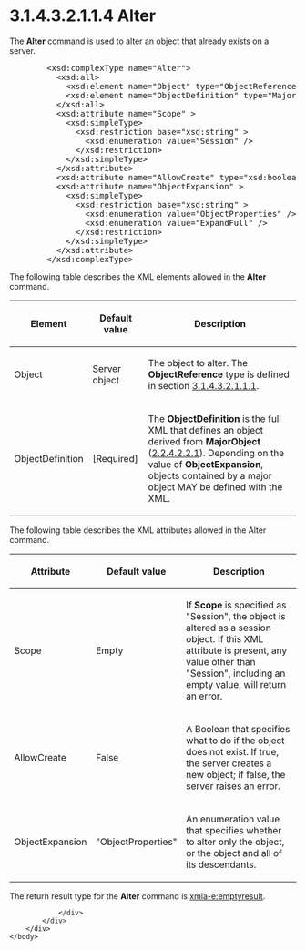 <html dir="LTR" xmlns:mshelp="http://msdn.microsoft.com/mshelp" xmlns:ddue="http://ddue.schemas.microsoft.com/authoring/2003/5" xmlns:xlink="http://www.w3.org/1999/xlink" xmlns:tool="http://www.microsoft.com/tooltip">
    <head>
        <meta http-equiv="Content-Type" content="text/html; CHARSET=utf-8"></meta>
        <meta name="save" content="history"></meta>
        <title>3.1.4.3.2.1.1.4 Alter</title>
        <xml>
            <mshelp:toctitle title="3.1.4.3.2.1.1.4 Alter"></mshelp:toctitle>
            <mshelp:rltitle title="[MS-SSAS]: Alter"></mshelp:rltitle>
            <mshelp:keyword index="A" term="374a42e4-3a0c-4eb0-ae9f-6650e23704f3"></mshelp:keyword>
            <mshelp:attr name="DCSext.ContentType" value="open specification"></mshelp:attr>
            <mshelp:attr name="AssetID" value="374a42e4-3a0c-4eb0-ae9f-6650e23704f3"></mshelp:attr>
            <mshelp:attr name="TopicType" value="kbRef"></mshelp:attr>
            <mshelp:attr name="DCSext.Title" value="[MS-SSAS]: Alter" />
        </xml>
    </head>
    <body>
        <div id="header">
            <h1 class="heading">3.1.4.3.2.1.1.4 Alter</h1>
        </div>
        <div id="mainSection">
            <div id="mainBody">
                <div id="allHistory" class="saveHistory"></div>
                <div id="sectionSection0" class="section" name="collapseableSection">
                    

<p>The <b>Alter</b> command is used to alter an object that
already exists on a server.</p>

<dl>
<dd>
<div><pre>   &lt;xsd:complexType name=&quot;Alter&quot;&gt;
     &lt;xsd:all&gt;
       &lt;xsd:element name=&quot;Object&quot; type=&quot;ObjectReference&quot; minOccurs=&quot;0&quot; /&gt;
       &lt;xsd:element name=&quot;ObjectDefinition&quot; type=&quot;MajorObject&quot; /&gt;
     &lt;/xsd:all&gt;
     &lt;xsd:attribute name=&quot;Scope&quot; &gt;
       &lt;xsd:simpleType&gt;
         &lt;xsd:restriction base=&quot;xsd:string&quot; &gt;
           &lt;xsd:enumeration value=&quot;Session&quot; /&gt;
         &lt;/xsd:restriction&gt;
       &lt;/xsd:simpleType&gt;
     &lt;/xsd:attribute&gt;
     &lt;xsd:attribute name=&quot;AllowCreate&quot; type=&quot;xsd:boolean&quot; /&gt;
     &lt;xsd:attribute name=&quot;ObjectExpansion&quot; &gt;
       &lt;xsd:simpleType&gt;
         &lt;xsd:restriction base=&quot;xsd:string&quot; &gt;
           &lt;xsd:enumeration value=&quot;ObjectProperties&quot; /&gt;
           &lt;xsd:enumeration value=&quot;ExpandFull&quot; /&gt;
         &lt;/xsd:restriction&gt;
       &lt;/xsd:simpleType&gt;
     &lt;/xsd:attribute&gt;
   &lt;/xsd:complexType&gt;
</pre></div>
</dd></dl>

<p>The following table describes the XML elements allowed in
the <b>Alter</b> command.</p>

<table>
 <thead>
  <tr>
   <th>
   <p>Element</p>
   </th>
   <th>
   <p>Default value</p>
   </th>
   <th>
   <p>Description</p>
   </th>
  </tr>
 </thead>
 <tr>
  <td>
  <p>Object</p>
  </td>
  <td>
  <p>Server object</p>
  </td>
  <td>
  <p>The object to alter. The <b>ObjectReference</b> type
  is defined in section <a href="26834101-a86b-4365-8e58-d6e4a6ad377d.htm">3.1.4.3.2.1.1.1</a>.</p>
  </td>
 </tr>
 <tr>
  <td>
  <p>ObjectDefinition</p>
  </td>
  <td>
  <p>[Required]</p>
  </td>
  <td>
  <p>The <b>ObjectDefinition</b> is the full XML that
  defines an object derived from <b>MajorObject</b> (<a href="b38dcecd-e3a9-4c61-bd35-a7a426ca794e.htm">2.2.4.2.2.1</a>). Depending
  on the value of <b>ObjectExpansion</b>, objects contained by a major object
  MAY be defined with the XML.</p>
  </td>
 </tr>
</table>

<p>The following table describes the XML attributes allowed in
the Alter command.</p>

<table>
 <thead>
  <tr>
   <th>
   <p>Attribute</p>
   </th>
   <th>
   <p>Default value</p>
   </th>
   <th>
   <p>Description</p>
   </th>
  </tr>
 </thead>
 <tr>
  <td>
  <p>Scope</p>
  </td>
  <td>
  <p>Empty</p>
  </td>
  <td>
  <p>If <b>Scope</b> is specified as &quot;Session&quot;,
  the object is altered as a session object. If this XML attribute is present,
  any value other than &quot;Session&quot;, including an empty value, will
  return an error.</p>
  </td>
 </tr>
 <tr>
  <td>
  <p>AllowCreate</p>
  </td>
  <td>
  <p>False</p>
  </td>
  <td>
  <p>A Boolean that specifies what to do if the object does
  not exist. If true, the server creates a new object; if false, the server
  raises an error.</p>
  </td>
 </tr>
 <tr>
  <td>
  <p>ObjectExpansion</p>
  </td>
  <td>
  <p>&quot;ObjectProperties&quot;</p>
  </td>
  <td>
  <p>An enumeration value that specifies whether to alter
  only the object, or the object and all of its descendants.</p>
  </td>
 </tr>
</table>

<p>The return result type for the <b>Alter</b> command is <a href="e2751688-2c1a-479c-85b4-54bb909183aa.htm">xmla-e:emptyresult</a>.</p>


                </div>
            </div>
        </div>
    </body>
</html>